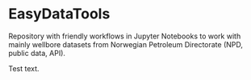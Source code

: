 # EasyDataTools
Repository with friendly workflows in Jupyter Notebooks to work with mainly wellbore datasets from Norwegian Petroleum Directorate (NPD, public data, API).

Test text.

